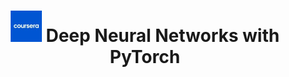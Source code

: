 ---
title: "<img src='/images/mini_coursera.jpeg' width='50' height='50'> Deep Neural Networks with PyTorch "
excerpt: ""
collection: portfolio
---